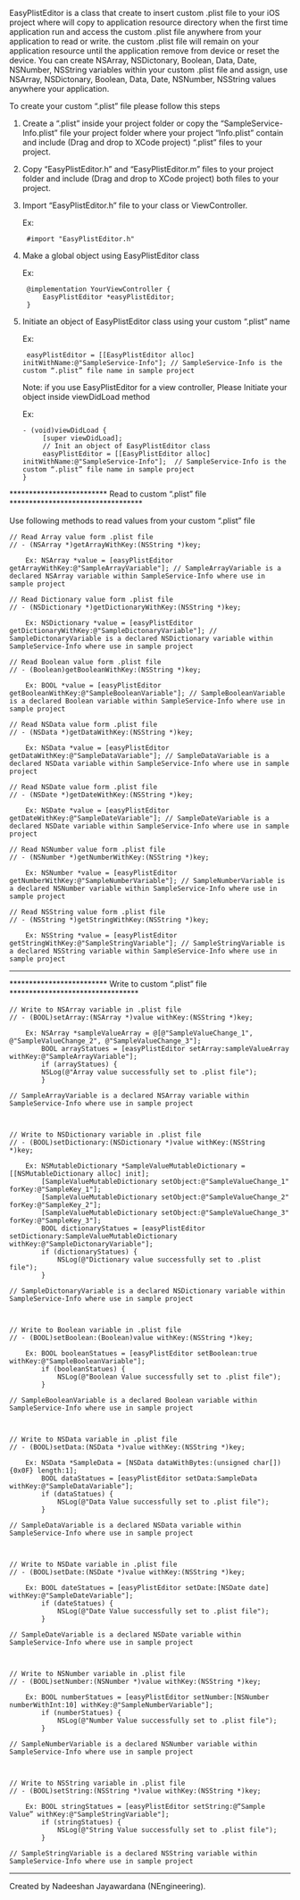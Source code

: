 EasyPlistEditor is a class that create to insert custom .plist file to your iOS project where will copy to application resource directory when the first time application run and access the custom .plist file anywhere from your application to read or write. the custom .plist file will remain on your application resource until the application remove from device or reset the device. You can create NSArray, NSDictonary, Boolean, Data, Date, NSNumber, NSString variables within your custom .plist file and assign, use NSArray, NSDictonary, Boolean, Data, Date, NSNumber, NSString values anywhere your application.

To create your custom “.plist” file please follow this steps

1. Create a “.plist” inside your project folder or copy the “SampleService-Info.plist” file your project folder where your project “Info.plist” contain and include (Drag and drop to XCode project) “.plist” files to your project.

2. Copy “EasyPlistEditor.h” and “EasyPlistEditor.m” files to your project folder and include (Drag and drop to XCode project) both files to your project.

3. Import “EasyPlistEditor.h” file to your class or ViewController.

	Ex: 
	   
	    #import "EasyPlistEditor.h"

4. Make a global object using EasyPlistEditor class

	Ex: 

	    @implementation YourViewController {
		    EasyPlistEditor *easyPlistEditor;
	    }

5. Initiate an object of EasyPlistEditor class using your custom “.plist” name

	Ex: 
	
	    easyPlistEditor = [[EasyPlistEditor alloc] initWithName:@"SampleService-Info"]; // SampleService-Info is the custom “.plist” file name in sample project

	Note: if you use EasyPlistEditor for a view controller, Please Initiate your object inside viewDidLoad method

	Ex: 
	
	   - (void)viewDidLoad {
    		[super viewDidLoad];
    		// Init an object of EasyPlistEditor class
    		easyPlistEditor = [[EasyPlistEditor alloc] initWithName:@"SampleService-Info"];  // SampleService-Info is the custom “.plist” file name in sample project
	   }


************************* Read to custom “.plist” file **********************************

Use following methods to read values from your custom “.plist” file

	// Read Array value form .plist file
	// - (NSArray *)getArrayWithKey:(NSString *)key;

    	Ex: NSArray *value = [easyPlistEditor getArrayWithKey:@"SampleArrayVariable"]; // SampleArrayVariable is a declared NSArray variable within SampleService-Info where use in sample project

	// Read Dictionary value form .plist file
	// - (NSDictionary *)getDictionaryWithKey:(NSString *)key;

    	Ex: NSDictionary *value = [easyPlistEditor getDictionaryWithKey:@"SampleDictonaryVariable"]; // SampleDictonaryVariable is a declared NSDictionary variable within SampleService-Info where use in sample project

	// Read Boolean value form .plist file
	// - (Boolean)getBooleanWithKey:(NSString *)key;

    	Ex: BOOL *value = [easyPlistEditor getBooleanWithKey:@"SampleBooleanVariable"]; // SampleBooleanVariable is a declared Boolean variable within SampleService-Info where use in sample project

	// Read NSData value form .plist file
	// - (NSData *)getDataWithKey:(NSString *)key;

    	Ex: NSData *value = [easyPlistEditor getDataWithKey:@"SampleDataVariable"]; // SampleDataVariable is a declared NSData variable within SampleService-Info where use in sample project

	// Read NSDate value form .plist file
	// - (NSDate *)getDateWithKey:(NSString *)key;

    	Ex: NSDate *value = [easyPlistEditor getDateWithKey:@"SampleDateVariable"]; // SampleDateVariable is a declared NSDate variable within SampleService-Info where use in sample project

	// Read NSNumber value form .plist file
	// - (NSNumber *)getNumberWithKey:(NSString *)key;

    	Ex: NSNumber *value = [easyPlistEditor getNumberWithKey:@"SampleNumberVariable"]; // SampleNumberVariable is a declared NSNumber variable within SampleService-Info where use in sample project

	// Read NSString value form .plist file
	// - (NSString *)getStringWithKey:(NSString *)key;

    	Ex: NSString *value = [easyPlistEditor getStringWithKey:@"SampleStringVariable"]; // SampleStringVariable is a declared NSString variable within SampleService-Info where use in sample project

*****************************************************************************************

************************* Write to custom “.plist” file *********************************

	// Write to NSArray variable in .plist file
	// - (BOOL)setArray:(NSArray *)value withKey:(NSString *)key;

    	Ex: NSArray *sampleValueArray = @[@"SampleValueChange_1", @"SampleValueChange_2", @"SampleValueChange_3"];
    	    BOOL arrayStatues = [easyPlistEditor setArray:sampleValueArray withKey:@"SampleArrayVariable"];
    	    if (arrayStatues) {
        	NSLog(@"Array value successfully set to .plist file");
    	    } 

	// SampleArrayVariable is a declared NSArray variable within SampleService-Info where use in sample project


	
	// Write to NSDictionary variable in .plist file
	// - (BOOL)setDictionary:(NSDictionary *)value withKey:(NSString *)key;

    	Ex: NSMutableDictionary *SampleValueMutableDictionary = [[NSMutableDictionary alloc] init];
    		[SampleValueMutableDictionary setObject:@"SampleValueChange_1" forKey:@"SampleKey_1"];
    		[SampleValueMutableDictionary setObject:@"SampleValueChange_2" forKey:@"SampleKey_2"];
    		[SampleValueMutableDictionary setObject:@"SampleValueChange_3" forKey:@"SampleKey_3"];
    		BOOL dictionaryStatues = [easyPlistEditor setDictionary:SampleValueMutableDictionary withKey:@"SampleDictonaryVariable"];
    		if (dictionaryStatues) {
        		NSLog(@"Dictionary value successfully set to .plist file");
    		} 

	// SampleDictonaryVariable is a declared NSDictionary variable within SampleService-Info where use in sample project



	// Write to Boolean variable in .plist file
	// - (BOOL)setBoolean:(Boolean)value withKey:(NSString *)key;

    	Ex: BOOL booleanStatues = [easyPlistEditor setBoolean:true withKey:@"SampleBooleanVariable"];
    		if (booleanStatues) {
        		NSLog(@"Boolean Value successfully set to .plist file");
    		}

	// SampleBooleanVariable is a declared Boolean variable within SampleService-Info where use in sample project



	// Write to NSData variable in .plist file
	// - (BOOL)setData:(NSData *)value withKey:(NSString *)key;

    	Ex: NSData *SampleData = [NSData dataWithBytes:(unsigned char[]){0x0F} length:1];
    		BOOL dataStatues = [easyPlistEditor setData:SampleData withKey:@"SampleDataVariable"];
    		if (dataStatues) {
        		NSLog(@"Data Value successfully set to .plist file");
    		}

	// SampleDataVariable is a declared NSData variable within SampleService-Info where use in sample project



	// Write to NSDate variable in .plist file
	// - (BOOL)setDate:(NSDate *)value withKey:(NSString *)key;

    	Ex: BOOL dateStatues = [easyPlistEditor setDate:[NSDate date] withKey:@"SampleDateVariable"];
    		if (dateStatues) {
        		NSLog(@"Date Value successfully set to .plist file");
    		}

	// SampleDateVariable is a declared NSDate variable within SampleService-Info where use in sample project


	
	// Write to NSNumber variable in .plist file
	// - (BOOL)setNumber:(NSNumber *)value withKey:(NSString *)key;

    	Ex: BOOL numberStatues = [easyPlistEditor setNumber:[NSNumber numberWithInt:10] withKey:@"SampleNumberVariable"];
    		if (numberStatues) {
       			NSLog(@"Number Value successfully set to .plist file");
    		}

	// SampleNumberVariable is a declared NSNumber variable within SampleService-Info where use in sample project



	// Write to NSString variable in .plist file
	// - (BOOL)setString:(NSString *)value withKey:(NSString *)key;

    	Ex: BOOL stringStatues = [easyPlistEditor setString:@“Sample Value” withKey:@"SampleStringVariable"];
    		if (stringStatues) {
       			NSLog(@"String Value successfully set to .plist file");
    		}

	// SampleStringVariable is a declared NSString variable within SampleService-Info where use in sample project

*****************************************************************************************

Created by Nadeeshan Jayawardana (NEngineering).
